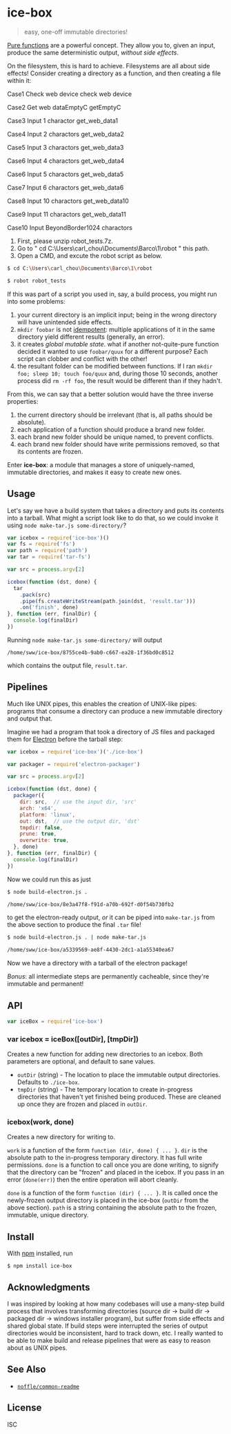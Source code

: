 # ice-box

> easy, one-off immutable directories!

[Pure functions](https://en.m.wikipedia.org/wiki/Pure_function) are a powerful concept. They allow you to, given an input,
produce the same deterministic output, *without side effects*.

On the filesystem, this is hard to achieve. Filesystems are all about side
effects! Consider creating a directory as a function, and then creating a file
within it:

Case1
Check web device
    check web device

Case2
Get web dataEmptyC
    getEmptyC

Case3
Input 1 charactor
    get_web_data1

Case4
Input 2 charactors
    get_web_data2

Case5
Input 3 charactors
    get_web_data3

Case6
Input 4 charactors
    get_web_data4

Case6
Input 5 charactors
    get_web_data5

Case7
Input 6 charactors
    get_web_data6

Case8
Input 10 charactors
    get_web_data10

Case9
Input 11 charactors
    get_web_data11

Case10
Input BeyondBorder1024 charactors

1. First, please unzip robot_tests.7z.
2. Go to " cd C:\Users\carl_chou\Documents\Barco\1\robot " this path.
3. Open a CMD, and excute the robot script as below.

```sh
$ cd C:\Users\carl_chou\Documents\Barco\1\robot

$ robot robot_tests
```

If this was part of a script you used in, say, a build process, you might run
into some problems:

1. your current directory is an implicit input; being in the wrong directory
   will have unintended side effects.
2. `mkdir foobar` is not
   [idempotent](https://en.wikipedia.org/wiki/Idempotence): multiple
   applications of it in the same directory yield different results (generally,
   an error).
3. it creates *global mutable state*. what if another not-quite-pure function
   decided it wanted to use `foobar/quux` for a different purpose? Each script
   can clobber and conflict with the other!
4. the resultant folder can be modified between functions. If I ran `mkdir foo;
   sleep 10; touch foo/quux` and, during those 10 seconds, another process did
   `rm -rf foo`, the result would be different than if they hadn't.

From this, we can say that a better solution would have the three inverse
properties:

1. the current directory should be irrelevant (that is, all paths should be
   absolute).
2. each application of a function should produce a brand new folder.
3. each brand new folder should be unique named, to prevent conflicts.
4. each brand new folder should have write permissions removed, so that its
   contents are frozen.

Enter **ice-box**: a module that manages a store of uniquely-named, immutable
directories, and makes it easy to create new ones.

## Usage

Let's say we have a build system that takes a directory and puts its contents
into a tarball. What might a script look like to do that, so we could invoke it
using `node make-tar.js some-directory/`?

```js
var icebox = require('ice-box')()
var fs = require('fs')
var path = require('path')
var tar = require('tar-fs')

var src = process.argv[2]

icebox(function (dst, done) {
  tar
    .pack(src)
    .pipe(fs.createWriteStream(path.join(dst, 'result.tar')))
    .on('finish', done)
}, function (err, finalDir) {
  console.log(finalDir)
})
```

Running `node make-tar.js some-directory/` will output

```
/home/sww/ice-box/8755ce4b-9ab0-c667-ea28-1f36bd0c8512
```

which contains the output file, `result.tar`.

## Pipelines

Much like UNIX pipes, this enables the creation of UNIX-like pipes: programs
that consume a directory can produce a new immutable directory and output that.

Imagine we had a program that took a directory of JS files and packaged them for
[Electron](http://electron.atom.io/) before the tarball step:

```js
var icebox = require('ice-box')('./ice-box')

var packager = require('electron-packager')

var src = process.argv[2]

icebox(function (dst, done) {
  packager({
    dir: src,  // use the input dir, 'src'
    arch: 'x64',
    platform: 'linux',
    out: dst,  // use the output dir, 'dst'
    tmpdir: false,
    prune: true,
    overwrite: true,
  }, done)
}, function (err, finalDir) {
  console.log(finalDir)
})
```

Now we could run this as just

```sh
$ node build-electron.js .

/home/sww/ice-box/8e3a47f8-f91d-a70b-692f-d0f54b730fb2
```

to get the electron-ready output, *or* it can be piped into `make-tar.js` from
the above section to produce the final `.tar` file!

```sh
$ node build-electron.js . | node make-tar.js

/home/sww/ice-box/a5339569-ae8f-4430-2dc1-a1a55340ea67
```

Now we have a directory with a tarball of the electron package!

*Bonus*: all intermediate steps are permanently cacheable, since they're
immutable and permanent!


## API

```js
var iceBox = require('ice-box')
```

### var icebox = iceBox([outDir], [tmpDir])

Creates a new function for adding new directories to an icebox. Both parameters
are optional, and default to sane values.

- `outDir` (string) - The location to place the immutable output directories.
  Defaults to `./ice-box`.
- `tmpDir` (string) - The temporary location to create in-progress directories
  that haven't yet finished being produced. These are cleaned up once they are
  frozen and placed in `outDir`.

### icebox(work, done)

Creates a new directory for writing to.

`work` is a function of the form `function (dir, done) { ... }`. `dir` is the
absolute path to the in-progress temporary directory. It has full write
permissions. `done` is a function to call once you are done writing, to signify
that the directory can be "frozen" and placed in the icebox. If you pass in an
error (`done(err)`) then the entire operation will abort cleanly.

`done` is a function of the form `function (dir) { ... }`. It is called once the
newly-frozen output directory is placed in the ice-box (`outDir` from the above
section). `path` is a string containing the absolute path to the frozen,
immutable, unique directory.


## Install

With [npm](https://npmjs.org/) installed, run

```
$ npm install ice-box
```

## Acknowledgments

I was inspired by looking at how many codebases will use a many-step build
process that involves transforming directories (source dir -> build dir ->
packaged dir -> windows installer program), but suffer from side effects and
shared global state. If build steps were interrupted the series of output
directories would be inconsistent, hard to track down, etc. I really wanted to
be able to make build and release pipelines that were as easy to reason about as
UNIX pipes.

## See Also

- [`noffle/common-readme`](https://github.com/noffle/common-readme)

## License

ISC
